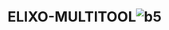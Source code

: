# ELIXO-MULTITOOL![b5](https://user-images.githubusercontent.com/116375000/199773205-339bfc3a-39a5-4368-b866-adfc5b55ef88.PNG)
